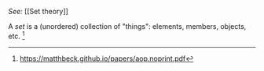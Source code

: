 *See:* [[Set theory]] 

A *set* is a (unordered) collection of "things": elements, members, objects, etc. [^1]

[^1]: https://matthbeck.github.io/papers/aop.noprint.pdf
